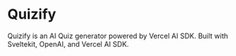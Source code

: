 # Quizify

Quizify is an AI Quiz generator powered by Vercel AI SDK. Built with Sveltekit, OpenAI, and Vercel AI SDK.
